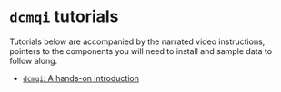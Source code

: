 # `dcmqi` tutorials

Tutorials below are accompanied by the narrated video instructions, pointers to the components you will need to install and sample data to follow along.

* [`dcmqi`: A hands-on introduction](http://qiicr.org/dcmqi-guide/tutorials/intro.html)